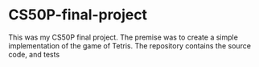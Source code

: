 # CS50P-final-project
This was my CS50P final project. The premise was to create a simple implementation of the game of Tetris. The repository contains the source code, and tests

